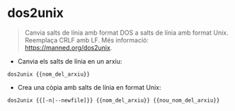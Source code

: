 # dos2unix

> Canvia salts de línia amb format DOS a salts de línia amb format Unix.
> Reemplaça CRLF amb LF.
> Més informació: <https://manned.org/dos2unix>.

- Canvia els salts de línia en un arxiu:

`dos2unix {{nom_del_arxiu}}`

- Crea una còpia amb salts de línia en format Unix:

`dos2unix {{[-n|--newfile]}} {{nom_del_arxiu}} {{nou_nom_del_arxiu}}`
